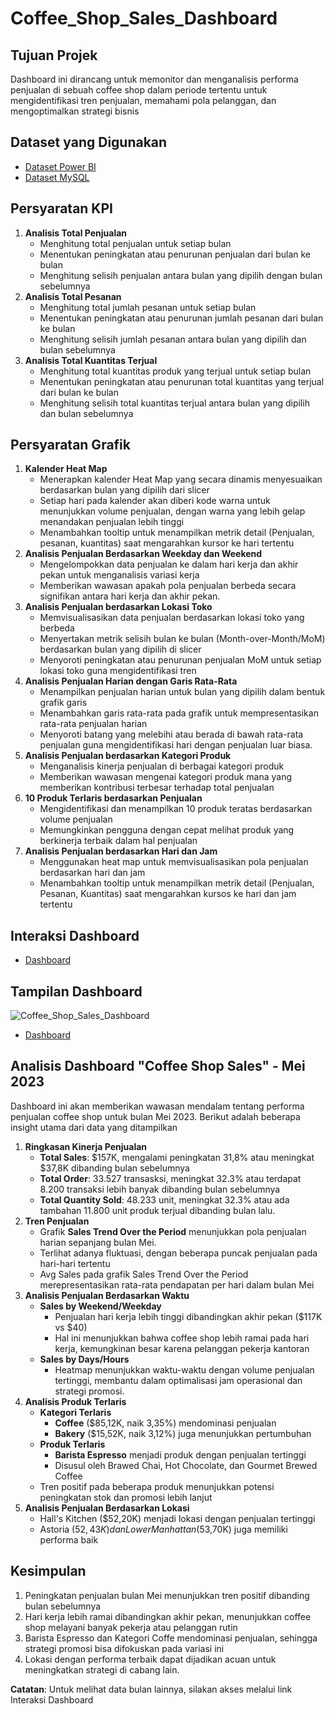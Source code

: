 # Coffee_Shop_Sales_Dashboard

## Tujuan Projek
Dashboard ini dirancang untuk memonitor dan menganalisis performa penjualan di sebuah coffee shop dalam periode tertentu untuk mengidentifikasi tren penjualan, memahami pola pelanggan, dan mengoptimalkan strategi bisnis

## Dataset yang Digunakan
- <a href="https://github.com/ifanapridarahman/Coffee_Shop_Sales_Dashboard/blob/main/Coffee%20Shop%20Sales.xlsx">Dataset Power BI</a>
- <a href="https://github.com/ifanapridarahman/Coffee_Shop_Sales_Dashboard/blob/main/Coffee%20Shop%20Sales.csv">Dataset MySQL</a>

## Persyaratan KPI
1. **Analisis Total Penjualan**
   - Menghitung total penjualan untuk setiap bulan
   - Menentukan peningkatan atau penurunan penjualan dari bulan ke bulan
   - Menghitung selisih penjualan antara bulan yang dipilih dengan bulan sebelumnya
2. **Analisis Total Pesanan**
   - Menghitung total jumlah pesanan untuk setiap bulan
   - Menentukan peningkatan atau penurunan jumlah pesanan dari bulan ke bulan
   - Menghitung selisih jumlah pesanan antara bulan yang dipilih dan bulan sebelumnya
3. **Analisis Total Kuantitas Terjual**
   - Menghitung total kuantitas produk yang terjual untuk setiap bulan
   - Menentukan peningkatan atau penurunan total kuantitas yang terjual dari bulan ke bulan
   - Menghitung selisih total kuantitas terjual antara bulan yang dipilih dan bulan sebelumnya

## Persyaratan Grafik
1. **Kalender Heat Map**
   - Menerapkan kalender Heat Map yang secara dinamis menyesuaikan berdasarkan bulan yang dipilih dari slicer
   - Setiap hari pada kalender akan diberi kode warna untuk menunjukkan volume penjualan, dengan warna yang lebih gelap menandakan penjualan lebih tinggi
   - Menambahkan tooltip untuk menampilkan metrik detail (Penjualan, pesanan, kuantitas) saat mengarahkan kursor ke hari tertentu
2. **Analisis Penjualan Berdasarkan Weekday dan Weekend**
   - Mengelompokkan data penjualan ke dalam hari kerja dan akhir pekan untuk menganalisis variasi kerja
   - Memberikan wawasan apakah pola penjualan berbeda secara signifikan antara hari kerja dan akhir pekan.
3. **Analisis Penjualan berdasarkan Lokasi Toko**
   - Memvisualisasikan data penjualan berdasarkan lokasi toko yang berbeda
   - Menyertakan metrik selisih bulan ke bulan (Month-over-Month/MoM) berdasarkan bulan yang dipilih di slicer
   - Menyoroti peningkatan atau penurunan penjualan MoM untuk setiap lokasi toko guna mengidentifikasi tren
4. **Analisis Penjualan Harian dengan Garis Rata-Rata**
   - Menampilkan penjualan harian untuk bulan yang dipilih dalam bentuk grafik garis
   - Menambahkan garis rata-rata pada grafik untuk mempresentasikan rata-rata penjualan harian
   - Menyoroti batang yang melebihi atau berada di bawah rata-rata penjualan guna mengidentifikasi hari dengan penjualan luar biasa.
5. **Analisis Penjualan berdasarkan Kategori Produk**
   - Menganalisis kinerja penjualan di berbagai kategori produk
   - Memberikan wawasan mengenai kategori produk mana yang memberikan kontribusi terbesar terhadap total penjualan
6. **10 Produk Terlaris berdasarkan Penjualan**
   - Mengidentifikasi dan menampilkan 10 produk teratas berdasarkan volume penjualan
   -  Memungkinkan pengguna dengan cepat melihat produk yang berkinerja terbaik dalam hal penjualan
7. **Analisis Penjualan berdasarkan Hari dan Jam**
   - Menggunakan heat map untuk memvisualisasikan pola penjualan berdasarkan hari dan jam
   - Menambahkan tooltip untuk menampilkan metrik detail (Penjualan, Pesanan, Kuantitas) saat mengarahkan kursos ke hari dan jam tertentu

## Interaksi Dashboard
- <a href="https://github.com/ifanapridarahman/Coffee_Shop_Sales_Dashboard/blob/main/Coffe%20Shop%20Sales.pbix">Dashboard</a>

## Tampilan Dashboard
![Coffee_Shop_Sales_Dashboard](https://github.com/user-attachments/assets/eac2ce15-7c15-48eb-8a86-f89a8b06d8ea)
- <a href="https://github.com/ifanapridarahman/Coffee_Shop_Sales_Dashboard/blob/main/Coffee_Shop_Sales_Dashboard.png">Dashboard</a>

## Analisis Dashboard "Coffee Shop Sales" - Mei 2023
Dashboard ini akan memberikan wawasan mendalam tentang performa penjualan coffee shop untuk bulan Mei 2023. Berikut adalah beberapa insight utama dari data yang ditampilkan
1. **Ringkasan Kinerja Penjualan**
   - **Total Sales**: $157K, mengalami peningkatan 31,8% atau meningkat $37,8K dibanding bulan sebelumnya
   - **Total Order**: 33.527 transasksi, meningkat 32.3% atau terdapat 8.200 transaksi lebih banyak dibanding bulan sebelumnya
   - **Total Quantity Sold**: 48.233 unit, meningkat 32.3% atau ada tambahan 11.800 unit produk terjual dibanding bulan lalu.
2. **Tren Penjualan**
   - Grafik **Sales Trend Over the Period** menunjukkan pola penjualan harian sepanjang bulan Mei.
   - Terlihat adanya fluktuasi, dengan beberapa puncak penjualan pada hari-hari tertentu
   - Avg Sales pada grafik Sales Trend Over the Period merepresentasikan rata-rata pendapatan per hari dalam bulan Mei
3. **Analisis Penjualan Berdasarkan Waktu**
   - **Sales by Weekend/Weekday**
     - Penjualan hari kerja lebih tinggi dibandingkan akhir pekan ($117K vs $40)
     - Hal ini menunjukkan bahwa coffee shop lebih ramai pada hari kerja, kemungkinan besar karena pelanggan pekerja kantoran
   - **Sales by Days/Hours**
     - Heatmap menunjukkan waktu-waktu dengan volume penjualan tertinggi, membantu dalam optimalisasi jam operasional dan strategi promosi.
4. **Analisis Produk Terlaris**
   - **Kategori Terlaris**
     - **Coffee** ($85,12K, naik 3,35%) mendominasi penjualan
     - **Bakery** ($15,52K, naik 3,12%) juga menunjukkan pertumbuhan
   - **Produk Terlaris**
     - **Barista Espresso** menjadi produk dengan penjualan tertinggi
     - Disusul oleh Brawed Chai, Hot Chocolate, dan Gourmet Brewed Coffee
   - Tren positif pada beberapa produk menunjukkan potensi peningkatan stok dan promosi lebih lanjut
5. **Analisis Penjualan Berdasarkan Lokasi**
   - Hall's Kitchen ($52,20K) menjadi lokasi dengan penjualan tertinggi
   - Astoria ($52,43K) dan Lower Manhattan ($53,70K) juga memiliki performa baik

## Kesimpulan
1. Peningkatan penjualan bulan Mei menunjukkan tren positif dibanding bulan sebelumnya
2. Hari kerja lebih ramai dibandingkan akhir pekan, menunjukkan coffee shop melayani banyak pekerja atau pelanggan rutin
3. Barista Espresso dan Kategori Coffe mendominasi penjualan, sehingga strategi promosi bisa difokuskan pada variasi ini
4. Lokasi dengan performa terbaik dapat dijadikan acuan untuk meningkatkan strategi di cabang lain.

**Catatan**: Untuk melihat data bulan lainnya, silakan akses melalui link Interaksi Dashboard



